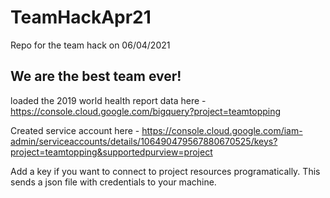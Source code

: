 # TeamHackApr21
Repo for the team hack on 06/04/2021

## We are the best team ever!

loaded the 2019 world health report data here - https://console.cloud.google.com/bigquery?project=teamtopping

Created service account here - https://console.cloud.google.com/iam-admin/serviceaccounts/details/106490479567880670525/keys?project=teamtopping&supportedpurview=project

Add a key if you want to connect to project resources programatically. This sends a json file with credentials to your machine.
